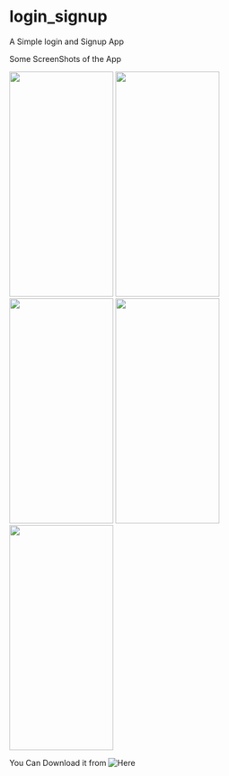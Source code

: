 # login_signup
A Simple login and Signup App

Some ScreenShots of the App

<img src="https://user-images.githubusercontent.com/77527865/174126996-dd1f2a6d-715f-4f27-aba5-b2e6da3eb377.jpg" width="185" height="400"> <img src="https://user-images.githubusercontent.com/77527865/174126932-a4d5d84f-d6e6-457b-97e5-b55222f1d259.jpg" width="185" height="400"> <img src="https://user-images.githubusercontent.com/77527865/174126953-baef6280-d84f-4d7f-81af-400de3b42e4e.jpg" width="185" height="400"> <img src="https://user-images.githubusercontent.com/77527865/174126968-a46c7cab-8c50-461d-ae31-0f2fbb932150.jpg" width="185" height="400"> <img src="https://user-images.githubusercontent.com/77527865/174126992-089096a5-7e52-4416-b825-727d8a8344b3.jpg" width="185" height="400"> 

You Can Download it from ![Here](https://drive.google.com/file/d/16SYCth-U0TEZ4IZnNj2gvcrnRtAQjasZ/view?usp=sharing)
